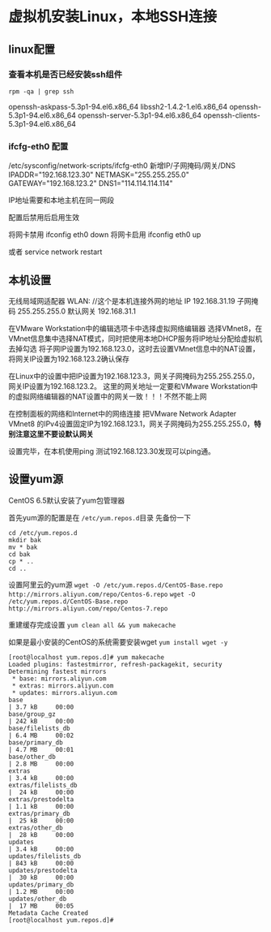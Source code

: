 # 虚拟机安装Linux，本地SSH连接

## linux配置

### 查看本机是否已经安装ssh组件
`rpm -qa | grep ssh`

openssh-askpass-5.3p1-94.el6.x86_64
libssh2-1.4.2-1.el6.x86_64
openssh-5.3p1-94.el6.x86_64
openssh-server-5.3p1-94.el6.x86_64
openssh-clients-5.3p1-94.el6.x86_64

### ifcfg-eth0 配置
/etc/sysconfig/network-scripts/ifcfg-eth0
新增IP/子网掩码/网关/DNS
IPADDR="192.168.123.30"
NETMASK="255.255.255.0"
GATEWAY="192.168.123.2"
DNS1="114.114.114.114"

IP地址需要和本地主机在同一网段

配置后禁用后启用生效

将网卡禁用
ifconfig eth0 down
将网卡启用
ifconfig eth0 up

或者 service network restart

## 本机设置

无线局域网适配器 WLAN:   //这个是本机连接外网的地址
   IP       192.168.31.19
   子网掩码  255.255.255.0
   默认网关  192.168.31.1

在VMware Workstation中的编辑选项卡中选择虚拟网络编辑器
选择VMnet8，在VMnet信息集中选择NAT模式，同时把使用本地DHCP服务将IP地址分配给虚拟机去掉勾选
将子网IP设置为192.168.123.0，这时去设置VMnet信息中的NAT设置，将网关IP设置为192.168.123.2确认保存

在Linux中的设置中把IP设置为192.168.123.3，网关子网掩码为255.255.255.0，网关IP设置为192.168.123.2。
这里的网关地址一定要和VMware Workstation中的虚拟网络编辑器的NAT设置中的网关一致！！！不然不能上网

在控制面板的网络和Internet中的网络连接
把VMware Network Adapter VMnet8 的IPv4设置固定IP为192.168.123.1，网关子网掩码为255.255.255.0，**特别注意这里不要设默认网关**

设置完毕，在本机使用ping 测试192.168.123.30发现可以ping通。

## 设置yum源

CentOS 6.5默认安装了yum包管理器

首先yum源的配置是在 `/etc/yum.repos.d`目录
先备份一下
```
cd /etc/yum.repos.d
mkdir bak
mv * bak
cd bak
cp * ..
cd ..
```
设置阿里云的yum源
`wget -O /etc/yum.repos.d/CentOS-Base.repo http://mirrors.aliyun.com/repo/Centos-6.repo`
`wget -O /etc/yum.repos.d/CentOS-Base.repo http://mirrors.aliyun.com/repo/Centos-7.repo`

重建缓存完成设置
`yum clean all && yum makecache`

如果是最小安装的CentOS的系统需要安装wget
`yum install wget -y`
```
[root@localhost yum.repos.d]# yum makecache
Loaded plugins: fastestmirror, refresh-packagekit, security
Determining fastest mirrors
 * base: mirrors.aliyun.com
 * extras: mirrors.aliyun.com
 * updates: mirrors.aliyun.com
base                                                                                                             | 3.7 kB     00:00     
base/group_gz                                                                                                    | 242 kB     00:00     
base/filelists_db                                                                                                | 6.4 MB     00:02     
base/primary_db                                                                                                  | 4.7 MB     00:01     
base/other_db                                                                                                    | 2.8 MB     00:00     
extras                                                                                                           | 3.4 kB     00:00     
extras/filelists_db                                                                                              |  24 kB     00:00     
extras/prestodelta                                                                                               | 1.1 kB     00:00     
extras/primary_db                                                                                                |  25 kB     00:00     
extras/other_db                                                                                                  |  28 kB     00:00     
updates                                                                                                          | 3.4 kB     00:00     
updates/filelists_db                                                                                             | 843 kB     00:00     
updates/prestodelta                                                                                              |  30 kB     00:00     
updates/primary_db                                                                                               | 1.2 MB     00:00     
updates/other_db                                                                                                 |  17 MB     00:05     
Metadata Cache Created
[root@localhost yum.repos.d]# 
```

